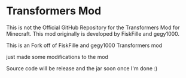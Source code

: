 # Transformers Mod

This is not the Official GitHub Repository for the Transformers Mod for Minecraft. 
This mod originally is developed by FiskFille and gegy1000. 

This is an Fork off of FiskFille and gegy1000 Transformers mod 
 
just made some modifications to the mod

Source code will be release and the jar soon once I'm done :)
